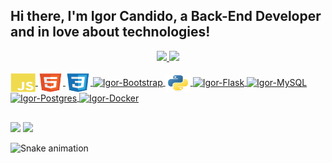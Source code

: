 ## Hi there, I'm Igor Candido, a Back-End Developer and in love about technologies!
<div align="center">
  <a href="https://github.com/Igorcand">
  <img height="180em" src="https://github-readme-stats.vercel.app/api?username=Igorcand&show_icons=true&theme=default&include_all_commits=true&count_private=true"/>
  <img height="180em" src="https://github-readme-stats.vercel.app/api/top-langs/?username=Igorcand&layout=compact&langs_count=7&theme=default"/>
</div>
<div style="display: inline_block"><br>
  <img align="center" alt="Igor-Js" height="30" width="40" src="https://raw.githubusercontent.com/devicons/devicon/master/icons/javascript/javascript-plain.svg">
  <img align="center" alt="Igor-HTML" height="30" width="40" src="https://raw.githubusercontent.com/devicons/devicon/master/icons/html5/html5-original.svg">
  <img align="center" alt="Igor-CSS" height="30" width="40" src="https://raw.githubusercontent.com/devicons/devicon/master/icons/css3/css3-original.svg">
  <img align="center" alt="Igor-Bootstrap" height="30" width="40" src="https://cdn.jsdelivr.net/gh/devicons/devicon/icons/bootstrap/bootstrap-original.svg">
  <img align="center" alt="Igor-Python" height="30" width="40" src="https://raw.githubusercontent.com/devicons/devicon/master/icons/python/python-original.svg">
  <img align="center" alt="Igor-Flask" height="30" width="40" src="https://cdn.jsdelivr.net/gh/devicons/devicon/icons/flask/flask-original.svg">
  <img align="center" alt="Igor-MySQL" height="30" width="40" src="https://cdn.jsdelivr.net/gh/devicons/devicon/icons/mysql/mysql-original.svg">
  <img align="center" alt="Igor-Postgres" height="30" width="40" src="https://cdn.jsdelivr.net/gh/devicons/devicon/icons/postgresql/postgresql-original.svg" >
  <img align="center" alt="Igor-Docker" height="30" width="40" src="https://cdn.jsdelivr.net/gh/devicons/devicon/icons/docker/docker-original.svg" >
</div>
  
  ##
 
<div> 
  <a href = "mailto:igorcr.dev@gmail.com"><img src="https://img.shields.io/badge/-Gmail-%23333?style=for-the-badge&logo=gmail&logoColor=white" target="_blank"></a>
  <a href="https://www.linkedin.com/in/igorc%C3%A2ndido/" target="_blank"><img src="https://img.shields.io/badge/-LinkedIn-%230077B5?style=for-the-badge&logo=linkedin&logoColor=white" target="_blank"></a> 
 
  ![Snake animation](https://github.com/Igorcand/Igorcand/blob/output/github-contribution-grid-snake.svg)
 
</div>
